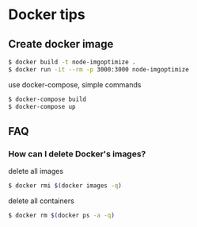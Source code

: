 # Docker tips

## Create docker image

```bash
$ docker build -t node-imgoptimize .
$ docker run -it --rm -p 3000:3000 node-imgoptimize
```

use docker-compose, simple commands
```bash
$ docker-compose build
$ docker-compose up
```


## FAQ

### How can I delete Docker's images?
delete all images
```bash
$ docker rmi $(docker images -q)
```
delete all containers
```bash
$ docker rm $(docker ps -a -q)
```
